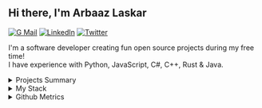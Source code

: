 ## Hi there, I'm Arbaaz Laskar

[![G Mail](https://img.shields.io/badge/Gmail-D14836?style=for-the-badge&logo=gmail&logoColor=white)](mailto:arzkar.dev@gmail.com)
[![LinkedIn](https://img.shields.io/badge/linkedin-%230077B5.svg?&style=for-the-badge&logo=linkedin&logoColor=white)](https://www.linkedin.com/in/arbaaz-laskar)
[![Twitter](https://img.shields.io/badge/Twitter-1DA1F2?style=for-the-badge&logo=twitter&logoColor=white)](https://twitter.com/arzkar_dev)

I'm a software developer creating fun open source projects during my free time!<br>
I have experience with Python, JavaScript, C#, C++, Rust & Java.
<br>

<details><summary>Projects Summary</summary>
    
 - Extensions
    
    - [VSNotes](https://github.com/arzkar/VSNotes): A tool to organize notes by workspaces
    
- Libraries
    
    - [fetch-ao3](https://github.com/arzkar/fetch-ao3): A library to fetch data from ArchiveOfOurOwn.org
    
- APIs
    
    - [Fanfiction-Finder-API](https://github.com/arzkar/Fanfiction-Finder-API): An API to scrape both [ffnet](https://www.fanfiction.net/) and [ao3](https://archiveofourown.org/) fanfiction metadata
    
    - [ao3-api-js](https://github.com/arzkar/ao3-api-js):  An API to scrape [archiveofourown.org](https://archiveofourown.org/) fanfiction works metadata
    
    - [Product-Logistics-API](https://github.com/arzkar/Product-Logistics-API): A basic Product Logistics API which can be used to track the transactions of different products and its delivery to different cities
    
- CLIs
    
    - [pyenv-win-venv](https://github.com/pyenv-win/pyenv-win-venv): A CLI to manage virtual envs with pyenv-win
    
    - [calibre-ebook-convert-helper](https://github.com/arzkar/calibre-ebook-convert-helper): A helper CLI for calibre's ebook-convert CLI which is used to convert all files in an directory into another format
    
    - Contributions to [fichub.net](https://fichub.net/) project:
    
        - [fichub-cli](https://github.com/FicHub/fichub-cli): A CLI for the fichub.net API
    
        - [fichub-cli-metadata](https://github.com/fichub-cli-contrib/fichub-cli-metadata): A metadata plugin for the fichub-cli to fetching Metadata from the Fichub API
    
        - [hermes](https://github.com/FanFicDev/hermes/): web fiction (fanfic and web serial) browser, reader, library, etc
    
    - [ao3-cli](https://github.com/arzkar/ao3-cli): A CLI to download from archiveofourown.org using their built-in download option
    
- [Hermes-GUI](https://github.com/arzkar/Hermes-GUI): A GUI based on my Quote Finder bot using PyQt
    
- A bunch of Discord bots which can found in this org: [Bot-Devel](https://github.com/Bot-Devel)
    
</details>

<details><summary>My Stack</summary>
 
#### Languages:

![Python](https://img.shields.io/badge/-Python-3776AB?style=flat&logo=python&logoColor=white)
![Javascript](https://img.shields.io/badge/-JavaScript-EDD222?style=flat&logo=javascript&logoColor=white)
![Typescript](https://img.shields.io/badge/-TypeScript-3178C6?style=flat&logo=typescript&logoColor=white)
![C++](https://img.shields.io/badge/-C++-00599C?style=flat&logo=c%2B%2B&logoColor=white)
![C Sharp](https://img.shields.io/badge/-C%20Sharp-239120?style=flat&logo=c-sharp&logoColor=white)
![Rust](https://img.shields.io/badge/-Rust-000000?style=flat&logo=rust&logoColor=white)
![Java](https://img.shields.io/badge/-Java-E34F26?style=flat&logo=openjdk&logoColor=white)
![CSS3](https://img.shields.io/badge/-CSS3-1572B6?style=flat&logo=css3)
![HTML5](https://img.shields.io/badge/-HTML5-E34F26?style=flat&logo=html5&logoColor=white)

#### Frameworks

##### Python

![Django](https://img.shields.io/badge/-Django-092E20?style=flat&logo=django&logoColor=white)
![Flask](http://img.shields.io/badge/-Flask-000000?style=flat&logo=flask&logoColor=white)
![FastAPI](http://img.shields.io/badge/-FastAPI-009688?style=flat&logo=fastapi&logoColor=white)

##### JavaScript

![ReactJS](https://img.shields.io/badge/-ReactJS-51CBF2?style=flat&logo=react&logoColor=white)
![NodeJS](http://img.shields.io/badge/-NodeJS-6EBF20?style=flat&logo=node.js&logoColor=white)
![Express](http://img.shields.io/badge/-Express-black?style=flat&logo=express&logoColor=white)

#### Databases:

![PostgreSQL](http://img.shields.io/badge/-PostgreSQL-4169E1?style=flat&logo=postgresql&logoColor=white)
![MySQL](http://img.shields.io/badge/-MySQL-4479A1?style=flat&logo=mysql&logoColor=white)
![MongoDB](http://img.shields.io/badge/-MongoDB-47A248?style=flat&logo=mongodb&logoColor=white)
![SQLite](http://img.shields.io/badge/-SQLite-003B57?style=flat&logo=sqlite&logoColor=white)

#### Utilities:

![Postman](https://img.shields.io/badge/-Postman-FF6C37?style=flat&logo=postman&logoColor=white)
![VSCode](https://img.shields.io/badge/-VSCode-007ACC?style=flat&logo=visual-studio-code&logoColor=white)
![Visual Studio](https://img.shields.io/badge/-Visual%20Studio-5C2D91?style=flat&logo=visual-studio&logoColor=white)
![Android Studio](https://img.shields.io/badge/-Android%20Studio-3DDC84?style=flat&logo=android-studio&logoColor=white)

</details>

<details><summary>Github Metrics</summary>
<a href="https://github.com/arzkar">
  <img align="top" width="50%" src="./metrics/header.svg" />
</a>
<br/>
<a href="https://github.com/arzkar">
  <img align="top" width="50%" src="./metrics/repositories.svg" />
</a>
<a href="https://github.com/arzkar">
  <img align="top" width="49%" src="./metrics/acti_comm.svg" />
</a>

<a href="https://github.com/arzkar">
  <img align="top" width="50%" src="./metrics/iso_calender.svg" />
</a>

<a href="https://github.com/arzkar">
    <img align="top" width="49%" src="./metrics/langs_used.svg" />
</a>

<a href="https://github.com/arzkar">
    <img align="top" width="49%" src="./metrics/repositories.svg" />
</a>

<a href="https://github.com/arzkar">
    <img align="top" width="49%" src="./metrics/notable_contributions.svg" />
</a>

<a href="https://github.com/arzkar">
    <img align="top" width="49%" src="./metrics/achievements.svg" />
</a>
</details>
